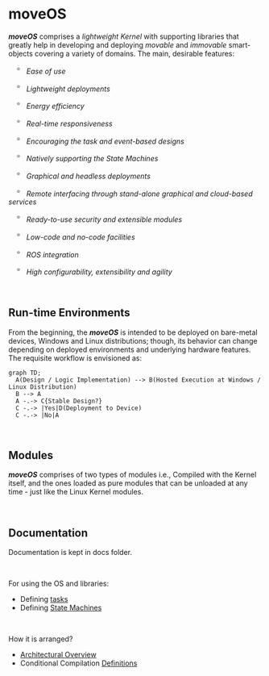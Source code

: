 # moveOS

***moveOS*** comprises a *lightweight Kernel* with supporting libraries that greatly help in developing and deploying *movable* and *immovable* smart-objects covering a variety of domains. The main, desirable features:

&nbsp; &nbsp; <sup>:star:</sup> &nbsp; *Ease of use*

&nbsp; &nbsp; <sup>:star:</sup> &nbsp; *Lightweight deployments*

&nbsp; &nbsp; <sup>:star:</sup> &nbsp; *Energy efficiency*

&nbsp; &nbsp; <sup>:star:</sup> &nbsp; *Real-time responsiveness*

&nbsp; &nbsp; <sup>:star:</sup> &nbsp; *Encouraging the task and event-based designs*

&nbsp; &nbsp; <sup>:star:</sup> &nbsp; *Natively supporting the State Machines*

&nbsp; &nbsp; <sup>:star:</sup> &nbsp; *Graphical and headless deployments*

&nbsp; &nbsp; <sup>:star:</sup> &nbsp; *Remote interfacing through stand-alone graphical and cloud-based services*

&nbsp; &nbsp; <sup>:star:</sup> &nbsp; *Ready-to-use security and extensible modules*

&nbsp; &nbsp; <sup>:star:</sup> &nbsp; *Low-code and no-code facilities*

&nbsp; &nbsp; <sup>:star:</sup> &nbsp; *ROS integration*

&nbsp; &nbsp; <sup>:star:</sup> &nbsp; *High configurability, extensibility and agility*



&nbsp;

## Run-time Environments

From the beginning, the ***moveOS*** is intended to be deployed on bare-metal devices, Windows and Linux distributions; though, its behavior can change depending on deployed environments and underlying hardware features. The requisite workflow is envisioned as:

```mermaid
graph TD;
  A(Design / Logic Implementation) --> B(Hosted Execution at Windows / Linux Distribution)
  B --> A
  A -.-> C{Stable Design?}
  C -.-> |Yes|D(Deployment to Device)
  C -.-> |No|A
```



&nbsp;

## Modules

***moveOS*** comprises of two types of modules i.e., Compiled with the Kernel itself, and the ones loaded as pure modules that can be unloaded at any time - just like the Linux Kernel modules.



&nbsp;

## Documentation

Documentation is kept in docs folder.


&nbsp;

For using the OS and libraries:

  * Defining [tasks](./docs/usage/Tasks.md)
  * Defining [State Machines](./docs/usage/StateMachine.md)


&nbsp;

How it is arranged?

  * [Architectural Overview](./docs/contrib/Architecture.md)
  * Conditional Compilation [Definitions](./docs/contrib/Defines.md)
